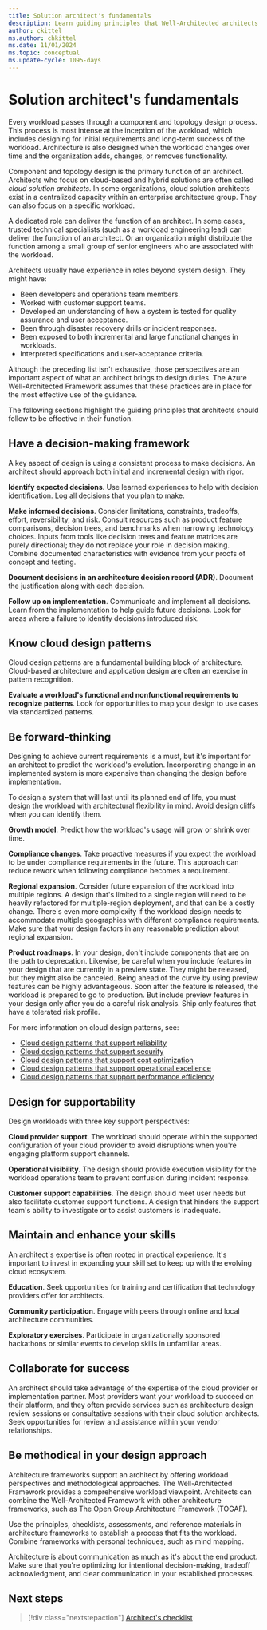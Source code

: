 ```yaml
---
title: Solution architect's fundamentals
description: Learn guiding principles that Well-Architected architects should follow to be effective in their function.
author: ckittel
ms.author: chkittel
ms.date: 11/01/2024
ms.topic: conceptual
ms.update-cycle: 1095-days
---
```


# Solution architect's fundamentals

Every workload passes through a component and topology design process. This process is most intense at the inception of the workload, which includes designing for initial requirements and long-term success of the workload. Architecture is also designed when the workload changes over time and the organization adds, changes, or removes functionality.

Component and topology design is the primary function of an architect. Architects who focus on cloud-based and hybrid solutions are often called *cloud solution architects*. In some organizations, cloud solution architects exist in a centralized capacity within an enterprise architecture group. They can also focus on a specific workload.

A dedicated role can deliver the function of an architect. In some cases, trusted technical specialists (such as a workload engineering lead) can deliver the function of an architect. Or an organization might distribute the function among a small group of senior engineers who are associated with the workload.

Architects usually have experience in roles beyond system design. They might have:

- Been developers and operations team members.
- Worked with customer support teams.
- Developed an understanding of how a system is tested for quality assurance and user acceptance.
- Been through disaster recovery drills or incident responses.
- Been exposed to both incremental and large functional changes in workloads.
- Interpreted specifications and user-acceptance criteria.

Although the preceding list isn't exhaustive, those perspectives are an important aspect of what an architect brings to design duties. The Azure Well-Architected Framework assumes that these practices are in place for the most effective use of the guidance.

The following sections highlight the guiding principles that architects should follow to be effective in their function.

## Have a decision-making framework

A key aspect of design is using a consistent process to make decisions. An architect should approach both initial and incremental design with rigor.

**Identify expected decisions**. Use learned experiences to help with decision identification. Log all decisions that you plan to make.

**Make informed decisions**. Consider limitations, constraints, tradeoffs, effort, reversibility, and risk. Consult resources such as product feature comparisons, decision trees, and benchmarks when narrowing technology choices. Inputs from tools like decision trees and feature matrices are purely directional; they do not replace your role in decision making. Combine documented characteristics with evidence from your proofs of concept and testing.

**Document decisions in an architecture decision record (ADR)**. Document the justification along with each decision.

**Follow up on implementation**. Communicate and implement all decisions. Learn from the implementation to help guide future decisions. Look for areas where a failure to identify decisions introduced risk.

## Know cloud design patterns

Cloud design patterns are a fundamental building block of architecture. Cloud-based architecture and application design are often an exercise in pattern recognition.

**Evaluate a workload's functional and nonfunctional requirements to recognize patterns**. Look for opportunities to map your design to use cases via standardized patterns.

## Be forward-thinking

Designing to achieve current requirements is a must, but it's important for an architect to predict the workload's evolution. Incorporating change in an implemented system is more expensive than changing the design before implementation.

To design a system that will last until its planned end of life, you must design the workload with architectural flexibility in mind. Avoid design cliffs when you can identify them.

**Growth model**. Predict how the workload's usage will grow or shrink over time.

**Compliance changes**. Take proactive measures if you expect the workload to be under compliance requirements in the future. This approach can reduce rework when following compliance becomes a requirement.

**Regional expansion**. Consider future expansion of the workload into multiple regions. A design that's limited to a single region will need to be heavily refactored for multiple-region deployment, and that can be a costly change. There's even more complexity if the workload design needs to accommodate multiple geographies with different compliance requirements. Make sure that your design factors in any reasonable prediction about regional expansion.

**Product roadmaps**. In your design, don't include components that are on the path to deprecation. Likewise, be careful when you include features in your design that are currently in a preview state. They might be released, but they might also be canceled. Being ahead of the curve by using preview features can be highly advantageous. Soon after the feature is released, the workload is prepared to go to production. But include preview features in your design only after you do a careful risk analysis. Ship only features that have a tolerated risk profile.

For more information on cloud design patterns, see:

- [Cloud design patterns that support reliability](../reliability/design-patterns.md)
- [Cloud design patterns that support security](../security/design-patterns.md)
- [Cloud design patterns that support cost optimization](../cost-optimization/design-patterns.md)
- [Cloud design patterns that support operational excellence](../operational-excellence/design-patterns.md)
- [Cloud design patterns that support performance efficiency](../performance-efficiency/design-patterns.md)

## Design for supportability

Design workloads with three key support perspectives:

**Cloud provider support**. The workload should operate within the supported configuration of your cloud provider to avoid disruptions when you're engaging platform support channels.

**Operational visibility**. The design should provide execution visibility for the workload operations team to prevent confusion during incident response.

**Customer support capabilities**. The design should meet user needs but also facilitate customer support functions. A design that hinders the support team's ability to investigate or to assist customers is inadequate.

## Maintain and enhance your skills

An architect's expertise is often rooted in practical experience. It's important to invest in expanding your skill set to keep up with the evolving cloud ecosystem.

**Education**. Seek opportunities for training and certification that technology providers offer for architects.

**Community participation**. Engage with peers through online and local architecture communities.

**Exploratory exercises**. Participate in organizationally sponsored hackathons or similar events to develop skills in unfamiliar areas.

## Collaborate for success

An architect should take advantage of the expertise of the cloud provider or implementation partner. Most  providers want your workload to succeed on their platform, and they often provide services such as architecture design review sessions or consultative sessions with their cloud solution architects. Seek opportunities for review and assistance within your vendor relationships.

## Be methodical in your design approach

Architecture frameworks support an architect by offering workload perspectives and methodological approaches. The Well-Architected Framework provides a comprehensive workload viewpoint. Architects can combine the Well-Architected Framework with other architecture frameworks, such as The Open Group Architecture Framework (TOGAF).

Use the principles, checklists, assessments, and reference materials in architecture frameworks to establish a process that fits the workload. Combine frameworks with personal techniques, such as mind mapping.

Architecture is about communication as much as it's about the end product. Make sure that you're optimizing for intentional decision-making, tradeoff acknowledgment, and clear communication in your established processes.

## Next steps

> [!div class="nextstepaction"]
> [Architect's checklist](checklist.md)
